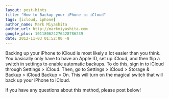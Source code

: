 ```yaml
---
layout: post-hints
title: "How to Backup your iPhone to iCloud"
tags: [icloud, iphone]
author_name: Mark Miyashita
author_url: http://markmiyashita.com
google_plus: 101180624276428786239
date: 2012-11-03 01:52:00 -8
---
```


Backing up your iPhone to iCloud is most likely a lot easier than you think. You basically only have to have an Apple ID, set up iCloud, and then flip a switch in settings to enable automatic backups. To do this, sign in to iCloud through Settings > iCloud. Then, go to Settings > iCloud > Storage & Backup > iCloud Backup = On. This will turn on the magical switch that will back up your iPhone to iCloud.

If you have any questions about this method, please post below!
